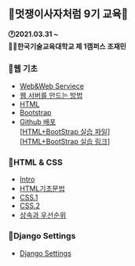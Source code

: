 ## 🦁멋쟁이사자처럼 9기 교육🦁

<strong>🕐2021.03.31 ~</strong>  
<strong>👨‍💻한국기술교육대학교 제 1캠퍼스 조재민</strong>




### 🔸웹 기초
- <a href="./웹 기초/Web&Web_Serviece.md">Web&Web Serviece</a>
- <a href="./웹 기초/웹서버를 만드는 방법.md">웹 서버를 만드는 방법</a>
- <a href="./웹 기초/HTML.md">HTML</a>
- <a href="./웹 기초/Bootstrap.md">Bootstrap</a>
- <a href="./웹 기초/GitHub 배포.md">Github 배포</a>  
[<a href="./웹 기초/웹 기초 강의 실습/index.html">HTML+BootStrap 실습 파일</a>]  
[[HTML+BootStrap 실습 링크](https://JaeMin98.github.io)]  

### 🔸HTML & CSS
- <a href="./웹 기초/Intro.md">Intro</a>
- <a href="./웹 기초/HTML기초문법.md">HTML기초문법</a>
- <a href="./웹 기초/CSS .1.md">CSS.1</a>
- <a href="./웹 기초/CSS .2.md">CSS.2</a>
- <a href="./웹 기초/상속과 우선순위.md">상속과 우선순위</a>  

### 🔸Django Settings
- <a href="./웹 기초/Django_Settings.md">Django Settings</a>
